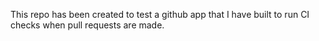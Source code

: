 This repo has been created to test a github app that I have built to run CI checks when pull requests are made.
